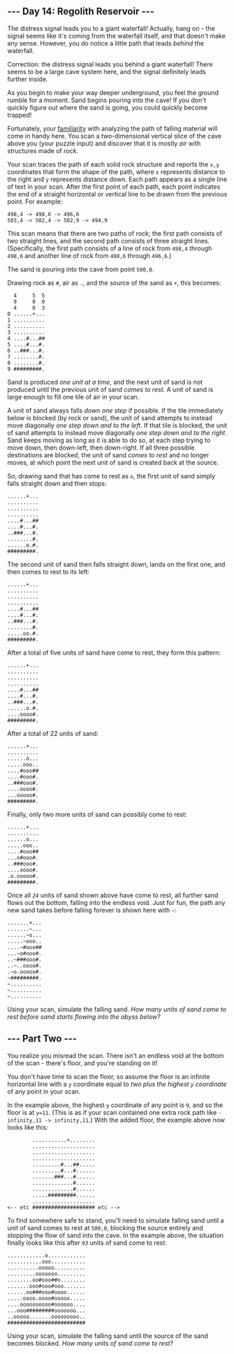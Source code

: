 ## --- Day 14: Regolith Reservoir ---

The distress signal leads you to a giant waterfall! Actually, hang on -
the signal seems like it's coming from the waterfall itself, and that
doesn't make any sense. However, you do notice a little path that leads
*behind* the waterfall.

Correction: the distress signal leads you behind a giant waterfall!
There seems to be a large cave system here, and the signal definitely
leads further inside.

As you begin to make your way deeper underground, you feel the ground
rumble for a moment. Sand begins pouring into the cave! If you don't
quickly figure out where the sand is going, you could quickly become
trapped!

Fortunately, your [familiarity](/2018/day/17) with analyzing the path of
falling material will come in handy here. You scan a two-dimensional
vertical slice of the cave above you (your puzzle input) and discover
that it is mostly *air* with structures made of *rock*.

Your scan traces the path of each solid rock structure and reports the
`x,y` coordinates that form the shape of the path, where `x` represents
distance to the right and `y` represents distance down. Each path
appears as a single line of text in your scan. After the first point of
each path, each point indicates the end of a straight horizontal or
vertical line to be drawn from the previous point. For example:

    498,4 -> 498,6 -> 496,6
    503,4 -> 502,4 -> 502,9 -> 494,9

This scan means that there are two paths of rock; the first path
consists of two straight lines, and the second path consists of three
straight lines. (Specifically, the first path consists of a line of rock
from `498,4` through `498,6` and another line of rock from `498,6`
through `496,6`.)

The sand is pouring into the cave from point `500,0`.

Drawing rock as `#`, air as `.`, and the source of the sand as `+`, this
becomes:

      4     5  5
      9     0  0
      4     0  3
    0 ......+...
    1 ..........
    2 ..........
    3 ..........
    4 ....#...##
    5 ....#...#.
    6 ..###...#.
    7 ........#.
    8 ........#.
    9 #########.

Sand is produced *one unit at a time*, and the next unit of sand is not
produced until the previous unit of sand *comes to rest*. A unit of sand
is large enough to fill one tile of air in your scan.

A unit of sand always falls *down one step* if possible. If the tile
immediately below is blocked (by rock or sand), the unit of sand
attempts to instead move diagonally *one step down and to the left*. If
that tile is blocked, the unit of sand attempts to instead move
diagonally *one step down and to the right*. Sand keeps moving as long
as it is able to do so, at each step trying to move down, then
down-left, then down-right. If all three possible destinations are
blocked, the unit of sand *comes to rest* and no longer moves, at which
point the next unit of sand is created back at the source.

So, drawing sand that has come to rest as `o`, the first unit of sand
simply falls straight down and then stops:

    ......+...
    ..........
    ..........
    ..........
    ....#...##
    ....#...#.
    ..###...#.
    ........#.
    ......o.#.
    #########.

The second unit of sand then falls straight down, lands on the first
one, and then comes to rest to its left:

    ......+...
    ..........
    ..........
    ..........
    ....#...##
    ....#...#.
    ..###...#.
    ........#.
    .....oo.#.
    #########.

After a total of five units of sand have come to rest, they form this
pattern:

    ......+...
    ..........
    ..........
    ..........
    ....#...##
    ....#...#.
    ..###...#.
    ......o.#.
    ....oooo#.
    #########.

After a total of 22 units of sand:

    ......+...
    ..........
    ......o...
    .....ooo..
    ....#ooo##
    ....#ooo#.
    ..###ooo#.
    ....oooo#.
    ...ooooo#.
    #########.

Finally, only two more units of sand can possibly come to rest:

    ......+...
    ..........
    ......o...
    .....ooo..
    ....#ooo##
    ...o#ooo#.
    ..###ooo#.
    ....oooo#.
    .o.ooooo#.
    #########.

Once all *`24`* units of sand shown above have come to rest, all further
sand flows out the bottom, falling into the endless void. Just for fun,
the path any new sand takes before falling forever is shown here with
`~`:

    .......+...
    .......~...
    ......~o...
    .....~ooo..
    ....~#ooo##
    ...~o#ooo#.
    ..~###ooo#.
    ..~..oooo#.
    .~o.ooooo#.
    ~#########.
    ~..........
    ~..........
    ~..........

Using your scan, simulate the falling sand. *How many units of sand come
to rest before sand starts flowing into the abyss below?*

## --- Part Two ---

You realize you misread the scan. There isn't an <span
title="Endless Void is my C cover band.">endless void</span> at the
bottom of the scan - there's floor, and you're standing on it!

You don't have time to scan the floor, so assume the floor is an
infinite horizontal line with a `y` coordinate equal to *two plus the
highest `y` coordinate* of any point in your scan.

In the example above, the highest `y` coordinate of any point is `9`,
and so the floor is at `y=11`. (This is as if your scan contained one
extra rock path like `-infinity,11 -> infinity,11`.) With the added
floor, the example above now looks like this:

            ...........+........
            ....................
            ....................
            ....................
            .........#...##.....
            .........#...#......
            .......###...#......
            .............#......
            .............#......
            .....#########......
            ....................
    <-- etc #################### etc -->

To find somewhere safe to stand, you'll need to simulate falling sand
until a unit of sand comes to rest at `500,0`, blocking the source
entirely and stopping the flow of sand into the cave. In the example
above, the situation finally looks like this after *`93`* units of sand
come to rest:

    ............o............
    ...........ooo...........
    ..........ooooo..........
    .........ooooooo.........
    ........oo#ooo##o........
    .......ooo#ooo#ooo.......
    ......oo###ooo#oooo......
    .....oooo.oooo#ooooo.....
    ....oooooooooo#oooooo....
    ...ooo#########ooooooo...
    ..ooooo.......ooooooooo..
    #########################

Using your scan, simulate the falling sand until the source of the sand
becomes blocked. *How many units of sand come to rest?*
